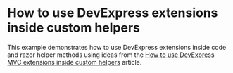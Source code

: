 # How to use DevExpress extensions inside custom helpers


<p>This example demonstrates how to use DevExpress extensions inside code and razor helper methods using ideas from the <a href="https://www.devexpress.com/Support/Center/p/T103092">How to use DevExpress MVC extensions inside custom helpers</a> article.</p>

<br/>


